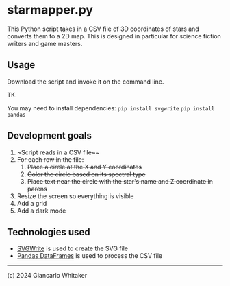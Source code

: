 # starmapper.py

This Python script takes in a CSV file of 3D coordinates of stars and converts them to a 2D map.  This is designed in particular for science fiction writers and game masters.

## Usage

Download the script and invoke it on the command line.

TK.

You may need to install dependencies:
	`pip install svgwrite`
	`pip install pandas`

## Development goals

1. ~Script reads in a CSV file~~
2. ~~For each row in the file:~~
	1. ~~Place a circle at the X and Y coordinates~~
	2. ~~Color the circle based on its spectral type~~
	3. ~~Place text near the circle with the star's name and Z coordinate in parens~~
4. Resize the screen so everything is visible
5. Add a grid
6. Add a dark mode

## Technologies used

* [SVGWrite](https://pypi.org/project/svgwrite/) is used to create the SVG file
* [Pandas DataFrames](https://pandas.pydata.org/docs/reference/api/pandas.DataFrame.html) is used to process the CSV file

---

(c) 2024 Giancarlo Whitaker
